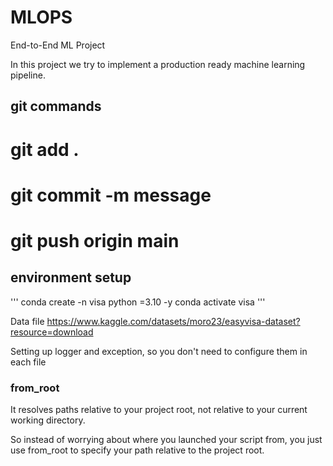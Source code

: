 # MLOPS
End-to-End ML Project

In this project we try to implement a production ready machine learning pipeline.

## git commands

# git add . 
# git commit -m message
# git push origin main

## environment setup
'''
conda create -n visa python =3.10 -y
conda activate visa
'''

Data file
https://www.kaggle.com/datasets/moro23/easyvisa-dataset?resource=download

Setting up logger and exception, so you don't need to configure them in each file

### from_root
It resolves paths relative to your project root, not relative to your current working directory.

So instead of worrying about where you launched your script from, you just use from_root to
specify your path relative to the project root.
